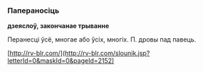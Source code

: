 ### Папераносіць
**дзеяслоў, закончанае трыванне**

Перанесці ўсё, многае або ўсіх, многіх. П. дровы пад павець.

<a rel="author">[http://rv-blr.com/](http://rv-blr.com/slounik.jsp?letterId=0&maskId=0&pageId=2152)</a>

